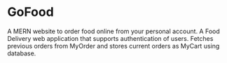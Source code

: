 # GoFood
A MERN website to order food online from your personal account.
A Food Delivery web application that supports authentication of users. 
Fetches previous orders from MyOrder and stores current orders as MyCart using database.
